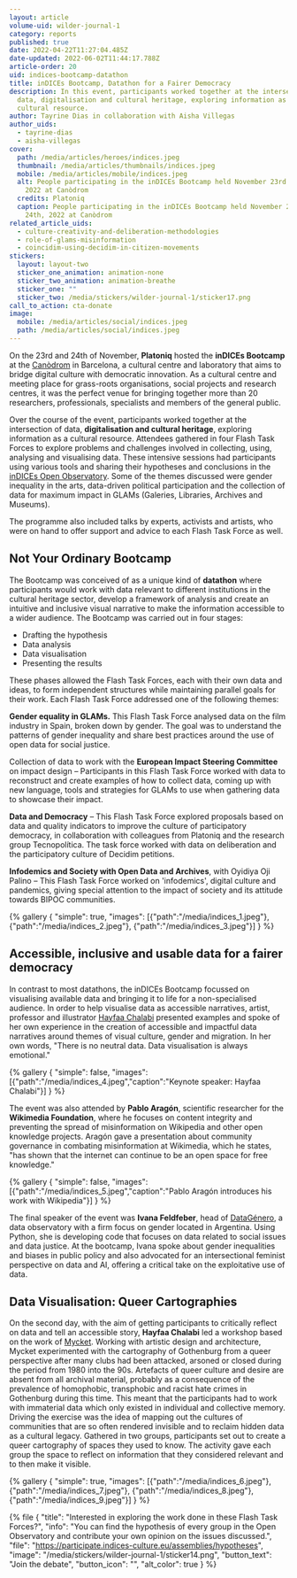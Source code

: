 ```yaml
---
layout: article
volume-uid: wilder-journal-1
category: reports
published: true
date: 2022-04-22T11:27:04.485Z
date-updated: 2022-06-02T11:44:17.788Z
article-order: 20
uid: indices-bootcamp-datathon
title: inDICEs Bootcamp, Datathon for a Fairer Democracy
description: In this event, participants worked together at the intersection of
  data, digitalisation and cultural heritage, exploring information as a
  cultural resource.
author: Tayrine Dias in collaboration with Aisha Villegas
author_uids:
  - tayrine-dias
  - aisha-villegas
cover:
  path: /media/articles/heroes/indices.jpeg
  thumbnail: /media/articles/thumbnails/indices.jpeg
  mobile: /media/articles/mobile/indices.jpeg
  alt: People participating in the inDICEs Bootcamp held November 23rd and 24th,
    2022 at Canòdrom
  credits: Platoniq
  caption: People participating in the inDICEs Bootcamp held November 23rd and
    24th, 2022 at Canòdrom
related_article_uids:
  - culture-creativity-and-deliberation-methodologies
  - role-of-glams-misinformation
  - coincidim-using-decidim-in-citizen-movements
stickers:
  layout: layout-two
  sticker_one_animation: animation-none
  sticker_two_animation: animation-breathe
  sticker_one: ""
  sticker_two: /media/stickers/wilder-journal-1/sticker17.png
call_to_action: cta-donate
image:
  mobile: /media/articles/social/indices.jpeg
  path: /media/articles/social/indices.jpeg
---
```

On the 23rd and 24th of November, **Platoniq** hosted the **inDICEs Bootcamp** at the [Canòdrom](https://canodrom.barcelona/en) in Barcelona, a cultural centre and laboratory that aims to bridge digital culture with democratic innovation. As a cultural centre and meeting place for grass-roots organisations, social projects and research centres, it was the perfect venue for bringing together more than 20 researchers, professionals, specialists and members of the general public.

Over the course of the event, participants worked together at the intersection of data, **digitalisation and cultural heritage**, exploring information as a cultural resource. Attendees gathered in four Flash Task Forces to explore problems and challenges involved in collecting, using, analysing and visualising data. These intensive sessions had participants using various tools and sharing their hypotheses and conclusions in the [inDICEs Open Observatory](https://participate.indices-culture.eu/). Some of the themes discussed were gender inequality in the arts, data-driven political participation and the collection of data for maximum impact in GLAMs (Galeries, Libraries, Archives and Museums). 

The programme also included talks by experts, activists and artists, who were on hand to offer support and advice to each Flash Task Force as well. 

## Not Your Ordinary Bootcamp

The Bootcamp was conceived of as a unique kind of **datathon** where participants would work with data relevant to different institutions in the cultural heritage sector, develop a framework of analysis and create an intuitive and inclusive visual narrative to make the information accessible to a wider audience. The Bootcamp was carried out in four stages:

* Drafting the hypothesis
* Data analysis
* Data visualisation
* Presenting the results

These phases allowed the Flash Task Forces, each with their own data and ideas, to form independent structures while maintaining parallel goals for their work. Each Flash Task Force addressed one of the following themes:

**Gender equality in GLAMs.** This Flash Task Force analysed data on the film industry in Spain, broken down by gender. The goal was to understand the patterns of gender inequality and share best practices around the use of open data for social justice. 

Collection of data to work with the **European Impact Steering Committee** on impact design – Participants in this Flash Task Force worked with data to reconstruct and create examples of how to collect data, coming up with new language, tools and strategies for GLAMs to use when gathering data to showcase their impact. 

**Data and Democracy** – This Flash Task Force explored proposals based on data and quality indicators to improve the culture of participatory democracy, in collaboration with colleagues from Platoniq and the research group Tecnopolítica. The task force worked with data on deliberation and the participatory culture of Decidim petitions. 

**Infodemics and Society with Open Data and Archives**, with Oyidiya Oji Palino – This Flash Task Force worked on 'infodemics', digital culture and pandemics, giving special attention to the impact of society and its attitude towards BIPOC communities. 

{% gallery { "simple": true, "images": [{"path":"/media/indices_1.jpeg"}, {"path":"/media/indices_2.jpeg"}, {"path":"/media/indices_3.jpeg"}] } %}

## Accessible, inclusive and usable data for a fairer democracy

In contrast to most datathons, the inDICEs Bootcamp focussed on visualising available data and bringing it to life for a non-specialised audience. In order to help visualise data as accessible narratives, artist, professor and illustrator [Hayfaa Chalabi](https://hayfaachalabi.com/) presented examples and spoke of her own experience in the creation of accessible and impactful data narratives around themes of visual culture, gender and migration. In her own words, "There is no neutral data. Data visualisation is always emotional."

{% gallery { "simple": false, "images": [{"path":"/media/indices_4.jpeg","caption":"Keynote speaker: Hayfaa Chalabi"}] } %}

The event was also attended by **Pablo Aragón**, scientific researcher for the **Wikimedia Foundation**, where he focuses on content integrity and preventing the spread of misinformation on Wikipedia and other open knowledge projects. Aragón gave a presentation about community governance in combating misinformation at Wikimedia, which he states, "has shown that the internet can continue to be an open space for free knowledge."

{% gallery { "simple": false, "images": [{"path":"/media/indices_5.jpeg","caption":"Pablo Aragón introduces his work with Wikipedia"}] } %}

The final speaker of the event was **Ivana Feldfeber**, head of [DataGénero](https://sites.google.com/view/datagenero-english), a data observatory with a firm focus on gender located in Argentina. Using Python, she is developing code that focuses on data related to social issues and data justice. At the bootcamp, Ivana spoke about gender inequalities and biases in public policy and also advocated for an intersectional feminist perspective on data and AI, offering a critical take on the exploitative use of data. 

## Data Visualisation: Queer Cartographies

On the second day, with the aim of getting participants to critically reflect on data and tell an accessible story, **Hayfaa Chalabi** led a workshop based on the work of [Mycket](https://mycket.org/About-Us). Working with artistic design and architecture, Mycket experimented with the cartography of Gothenburg from a queer perspective after many clubs had been attacked, arsoned or closed during the period from 1980 into the 90s. Artefacts of queer culture and desire are absent from all archival material, probably as a consequence of the prevalence of homophobic, transphobic and racist hate crimes in Gothenburg during this time. This meant that the participants had to work with immaterial data which only existed in individual and collective memory. Driving the exercise was the idea of mapping out the cultures of communities that are so often rendered invisible and to reclaim hidden data as a cultural legacy. Gathered in two groups, participants set out to create a queer cartography of spaces they used to know. The activity gave each group the space to reflect on information that they considered relevant and to then make it visible.

{% gallery { "simple": true, "images": [{"path":"/media/indices_6.jpeg"}, {"path":"/media/indices_7.jpeg"}, {"path":"/media/indices_8.jpeg"}, {"path":"/media/indices_9.jpeg"}] } %}

{% file { "title": "Interested in exploring the work done in these Flash Task Forces?", "info": "You can find the hypothesis of every group in the Open Observatory and contribute your own opinion on the issues discussed.", "file": "https://participate.indices-culture.eu/assemblies/hypotheses", "image": "/media/stickers/wilder-journal-1/sticker14.png", "button_text": "Join the debate", "button_icon": "", "alt_color": true } %}

